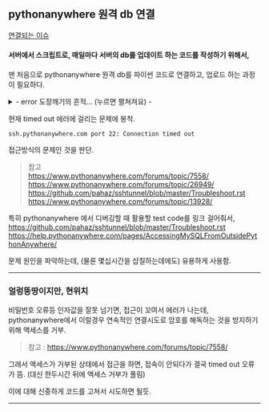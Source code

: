 ## pythonanywhere 원격 db 연결
<a href="https://github.com/Kimdonghyeon7645/ScienceProject/issues/3">연결되는 이슈</a>

#### 서버에서 스크립트로, 매일마다 서버의 db를 업데이트 하는 코드를 작성하기 위해서,

맨 처음으로 pythonanywhere 원격 db를 파이썬 코드로 연결하고, 업로드 하는 과정이 필요하다.

<details>
  <summary> - error 도장깨기의 흔적... (누르면 펼쳐져요) - </summary>
  
  ```
  2020-03-31 13:28:08,610| ERROR   | Secsh channel 0 open FAILED: open failed: Administratively prohibited
  2020-03-31 13:28:08,610| ERROR   | Could not establish connection from ('127.0.0.1', 2460) to remote side of the tunnel
  Traceback (most recent call last):
    File "C:/PycharmProjects/과학 프로젝트/ssh access-test 2.py", line 30, in <module>
      database=f'{user_name}${database_name}',
    File "C:\PycharmProjects\과학 프로젝트\venv\lib\site-packages\mysql\connector\__init__.py", line 179, in connect
      return MySQLConnection(*args, **kwargs)
    File "C:\PycharmProjects\과학 프로젝트\venv\lib\site-packages\mysql\connector\connection.py", line 95, in __init__
      self.connect(**kwargs)
    File "C:\PycharmProjects\과학 프로젝트\venv\lib\site-packages\mysql\connector\abstracts.py", line 716, in connect
      self._open_connection()
    File "C:\PycharmProjects\과학 프로젝트\venv\lib\site-packages\mysql\connector\connection.py", line 207, in _open_connection
      self._do_handshake()
    File "C:\PycharmProjects\과학 프로젝트\venv\lib\site-packages\mysql\connector\connection.py", line 99, in _do_handshake
      packet = self._socket.recv()
    File "C:\PycharmProjects\과학 프로젝트\venv\lib\site-packages\mysql\connector\network.py", line 243, in recv_plain
      raise errors.InterfaceError(errno=2013)
  mysql.connector.errors.InterfaceError: 2013: Lost connection to MySQL server during query
  ```
  
  와 같은 오류로 삽질...
  
  문제는 문법오류에 있었던것 같음,
  그래도 해결이 안되던데, 문제는 인자값중 호스트, 포트 번호가 이상했었음.
  추가로 로컬 호스트 번호는 localhost 대신 127.0.0.1 을 이용해야함.
  
  > 참고
  https://www.pythonanywhere.com/forums/topic/10934/  
  https://www.pythonanywhere.com/forums/topic/26949/  
  https://andromedarabbit.net/ssh-%EC%A0%91%EC%86%8D%EC%9D%B4-%EC%9E%90%EA%BE%B8-%EB%81%8A%EA%B2%A8%EC%84%9C-%EC%A7%9C%EC%A6%9D%EB%82%A0-%EB%95%8C/
  
  > 사실 이게 뭔문젠지 몰라서, ssh 연결에 대해서 (포트 바인딩등) 공부하고, /etc/ssh/sshd_config 설정에서 삽질.
  
  
</details>  

현재 timed out 에러에 걸리는 문제에 봉착.

```
ssh.pythonanywhere.com port 22: Connection timed out
```

접근방식의 문제인 것을 판단. 

> 참고  
https://www.pythonanywhere.com/forums/topic/7558/  
https://www.pythonanywhere.com/forums/topic/26949/  
https://github.com/pahaz/sshtunnel/blob/master/Troubleshoot.rst  
https://www.pythonanywhere.com/forums/topic/13928/  

특히 pythonanywhere 에서 디버깅할 때 활용할 test code를 링크 걸어줘서,
https://github.com/pahaz/sshtunnel/blob/master/Troubleshoot.rst  
https://help.pythonanywhere.com/pages/AccessingMySQLFromOutsidePythonAnywhere/  

문제 원인을 파악하는데, (물론 몇십시간을 삽질하는데에도) 유용하게 사용함.

***

### 얼렁뚱땅이지만, 현위치

비밀번호 오류등 인자값을 잘못 넘기면, 접근이 꼬여서 에러가 나는데, 
pythonanywhere에서 이럴경우 연속적인 연결시도로 암호를 해독하는 것을 방지하기 위해 액세스를 거부.

> 참고 : https://www.pythonanywhere.com/forums/topic/7558/

그래서 액세스가 거부된 상태에서 접근을 하면, 접속이 안되다가 결국 timed out 오류가 뜸.
(대신 한두시간 뒤에 액세스 거부가 풀림)

이에 대해 신중하게 코드를 고쳐서 시도하면 될듯.

***

